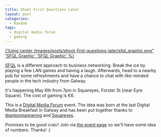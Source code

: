 ```yaml
---
title: Shoot First Questions Later
layout: post
categories:
  - Random
tags:
  - digital media forum
  - gaming
---
```

<a href="http://www.digitalmediaforum.net/event_profile.php?id=292">{%img center /images/posts/shoot-first-questions-later/sfql_graphic.png" 'SFQL Graphic' 'SFQL Graphic' %} </a>

[SFQL][1] is a different approach to business networking. Break the ice by playing a few LAN games and having a laugh. Afterwards, head to a nearby pub for some refreshments and have a chance to chat with like-minded people in the tech industry from Galway.

It's happening May 6th from 7pm in Squareyes, Forster St (near Eyre Square). The cost of gaming is &euro;6.

This is a [Digital Media Forum][2] event. The idea was born at the last Digital Media Breakfast in Galway and has been put together thanks to [@antonmannering][3] and [Squareyes][4].

Promises to be good craic! Join via [the event page][1] so we'll have some idea of numbers. Thanks! :)

 [1]: http://www.digitalmediaforum.net/event_profile.php?id=292
 [2]: http://www.digitalmediaforum.net/about.php
 [3]: http://twitter.com/antonmannering/
 [4]: http://www.squareyes.com/
